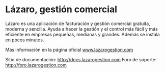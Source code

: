 # Lázaro, gestión comercial

Lázaro es una aplicación de facturación y gestión comercial gratuita, moderna y sencilla. Ayuda a hacer la gestión y el control más fácil y más eficiente en empresas pequeñas, medianas y grandes. Además se instala en pocos minutos.

Más información en la página oficial www.lazarogestion.com

Sitio de documentación: http://docs.lazarogestion.com
Foro de soporte: http://foro.lazarogestion.com
